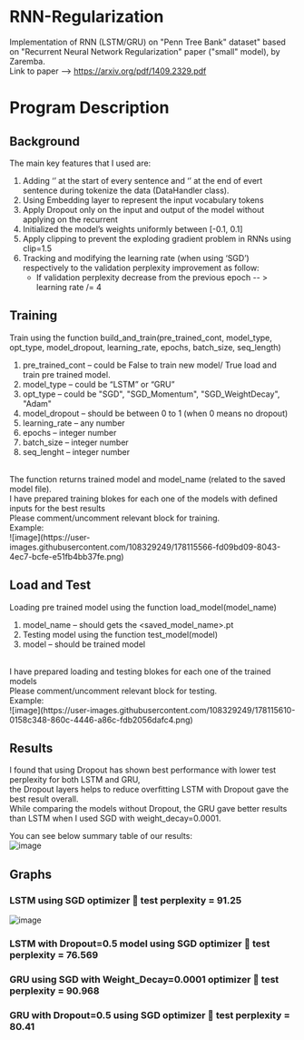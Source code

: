 # RNN-Regularization
Implementation of RNN (LSTM/GRU) on "Penn Tree Bank" dataset" based on "Recurrent Neural Network Regularization" paper ("small" model), by Zaremba.<br />
Link to paper --> https://arxiv.org/pdf/1409.2329.pdf

# Program Description
## Background
The main key features that I used are:
1. Adding ‘<sos>’ at the start of every sentence and ‘<eos>’ at the end of evert sentence during tokenize the data (DataHandler class).
2. Using Embedding layer to represent the input vocabulary tokens
3. Apply Dropout only on the input and output of the model without applying on the recurrent
4. Initialized the model’s weights uniformly between [-0.1, 0.1]
5. Apply clipping to prevent the exploding gradient problem in RNNs using clip=1.5
6. Tracking and modifying the learning rate (when using ‘SGD’) respectively to the validation perplexity improvement as follow:
   - If validation perplexity decrease from the previous epoch -- > learning rate /= 4

## Training
Train using the function build_and_train(pre_trained_cont, model_type, opt_type, model_dropout, learning_rate, epochs, batch_size, seq_length)<br />
1. pre_trained_cont – could be False to train new model/ True load and train pre trained model.
2. model_type – could be “LSTM” or “GRU”
3. opt_type – could be "SGD", "SGD_Momentum", "SGD_WeightDecay", "Adam"
4. model_dropout – should be between 0 to 1 (when 0 means no dropout)
5. learning_rate – any number
6. epochs – integer number
7. batch_size – integer number
8. seq_lenght – integer number
<br />
The function returns trained model and model_name (related to the saved model file).
<br />
I have prepared training blokes for each one of the models with defined inputs for the best results<br />
Please comment/uncomment relevant block for training.<br />
Example:<br />
![image](https://user-images.githubusercontent.com/108329249/178115566-fd09bd09-8043-4ec7-bcfe-e51fb4bb37fe.png)

## Load and Test
Loading pre trained model using the function load_model(model_name)
<br />
1. model_name – should gets the <saved_model_name>.pt
2. Testing model using the function test_model(model)
3. model – should be trained model
<br />
I have prepared loading and testing blokes for each one of the trained models<br />
Please comment/uncomment relevant block for testing.<br />
Example:<br />
![image](https://user-images.githubusercontent.com/108329249/178115610-0158c348-860c-4446-a86c-fdb2056dafc4.png)


## Results
I found that using Dropout has shown best performance with lower test perplexity for both LSTM and GRU,<br />
the Dropout layers helps to reduce overfitting LSTM with Dropout gave the best result overall.<br />
While comparing the models without Dropout, the GRU gave better results than LSTM when I used SGD with weight_decay=0.0001.<br />

You can see below summary table of our results:<br />
![image](https://user-images.githubusercontent.com/108329249/178115110-5fd98ba5-ef90-4f88-9605-3ed1b8f8cffc.png)

## Graphs
### LSTM using SGD optimizer  test perplexity = 91.25
![image](https://user-images.githubusercontent.com/108329249/178115513-7b92e32f-fd08-4a5a-b6ca-9a2e3011be76.png)

### LSTM with Dropout=0.5 model using SGD optimizer  test perplexity = 76.569


### GRU using SGD with Weight_Decay=0.0001 optimizer  test perplexity = 90.968


### GRU with Dropout=0.5 using SGD optimizer  test perplexity = 80.41



